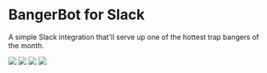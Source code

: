 BangerBot for Slack
===

A simple Slack integration that'll serve up one of the hottest trap bangers of the month.

![](http://cdn.onlythebeat.com/wp-content/uploads/2013/11/vPds6.gif)
![](https://images.rapgenius.com/8a5cb3457f35fb960349ca11dbbe25f5.400x224x12.gif)
![](https://s-media-cache-ak0.pinimg.com/originals/e3/50/8a/e3508ad29e03bc74c3c63c9b505ff144.jpg)
![](http://content.asos-media.com/~/media/160115043434/Images/uk/2015/01/16-friday/OMG/sophia-grace-youtube.gif?mw=603)